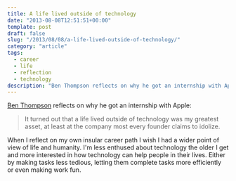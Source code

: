 ```yaml
---
title: A life lived outside of technology
date: "2013-08-08T12:51:51+00:00"
template: post
draft: false
slug: "/2013/08/08/a-life-lived-outside-of-technology/"
category: "article"
tags:
  - career
  - life
  - reflection
  - technology
description: "Ben Thompson reflects on why he got an internship with Apple."
---
```


<a href="http://stratechery.com/2013/rebuilding-the-world-technology-destroyed/" title="Ben Thompson - REBUILDING THE WORLD TECHNOLOGY DESTROYED">Ben Thompson</a> reflects on why he got an internship with Apple:

<blockquote>It turned out that a life lived outside of technology was my greatest asset, at least at the company most every founder claims to idolize.</blockquote>

When I reflect on my own insular career path I wish I had a wider point of view of life and humanity. I'm less enthused about technology the older I get and more interested in how technology can help people in their lives. Either by making tasks less tedious, letting them complete tasks more efficiently or even making work fun.
